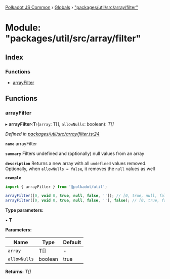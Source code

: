 [Polkadot JS Common](../README.md) › [Globals](../globals.md) › ["packages/util/src/array/filter"](_packages_util_src_array_filter_.md)

# Module: "packages/util/src/array/filter"

## Index

### Functions

* [arrayFilter](_packages_util_src_array_filter_.md#arrayfilter)

## Functions

###  arrayFilter

▸ **arrayFilter**‹**T**›(`array`: T[], `allowNulls`: boolean): *T[]*

*Defined in [packages/util/src/array/filter.ts:24](https://github.com/polkadot-js/common/blob/9d145e72/packages/util/src/array/filter.ts#L24)*

**`name`** arrayFilter

**`summary`** Filters undefined and (optionally) null values from an array

**`description`** 
Returns a new array with all `undefined` values removed. Optionally, when `allowNulls = false`, it removes the `null` values as well

**`example`** 
<BR>

```javascript
import { arrayFilter } from '@polkadot/util';

arrayFilter([0, void 0, true, null, false, '']); // [0, true, null, false, '']
arrayFilter([0, void 0, true, null, false, ''], false); // [0, true, false, '']
```

**Type parameters:**

▪ **T**

**Parameters:**

Name | Type | Default |
------ | ------ | ------ |
`array` | T[] | - |
`allowNulls` | boolean | true |

**Returns:** *T[]*
